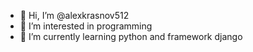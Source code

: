 - 👋 Hi, I’m @alexkrasnov512
- 👀 I’m interested in programming
- 🌱 I’m currently learning python and framework django

<!---
alexkrasnov512/alexkrasnov512 is a ✨ special ✨ repository because its `README.md` (this file) appears on your GitHub profile.
You can click the Preview link to take a look at your changes.
--->
